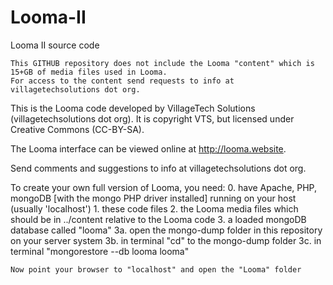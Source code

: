 # Looma-II
Looma II source code

    This GITHUB repository does not include the Looma "content" which is 15+GB of media files used in Looma.
    For access to the content send requests to info at villagetechsolutions dot org.

This is the Looma code developed by VillageTech Solutions (villagetechsolutions dot org).
It is copyright VTS, but licensed under Creative Commons (CC-BY-SA).

The Looma interface can be viewed online at http://looma.website.

Send comments and suggestions to info at villagetechsolutions dot org.

To create your own full version of Looma, you need:
    0. have Apache, PHP, mongoDB [with the mongo PHP driver installed] running on your host (usually 'localhost')
    1. these code files
    2. the Looma media files which should be in ../content relative to the Looma code
    3. a loaded mongoDB database called "looma"
        3a. open the mongo-dump folder in this repository on your server system
        3b. in terminal "cd" to the mongo-dump folder
        3c. in terminal "mongorestore --db looma looma"

    Now point your browser to "localhost" and open the "Looma" folder


